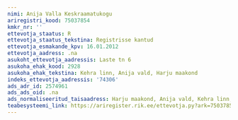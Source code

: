```yaml
---
nimi: Anija Valla Keskraamatukogu
ariregistri_kood: 75037854
kmkr_nr: ''
ettevotja_staatus: R
ettevotja_staatus_tekstina: Registrisse kantud
ettevotja_esmakande_kpv: 16.01.2012
ettevotja_aadress: .na
asukoht_ettevotja_aadressis: Laste tn 6
asukoha_ehak_kood: 2928
asukoha_ehak_tekstina: Kehra linn, Anija vald, Harju maakond
indeks_ettevotja_aadressis: '74306'
ads_adr_id: 2574961
ads_ads_oid: .na
ads_normaliseeritud_taisaadress: Harju maakond, Anija vald, Kehra linn, Laste tn 6
teabesysteemi_link: https://ariregister.rik.ee/ettevotja.py?ark=75037854&ref=rekvisiidid
---
```

